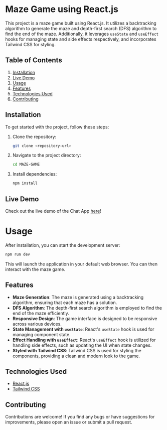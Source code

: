 # Maze Game using React.js

This project is a maze game built using React.js. It utilizes a backtracking algorithm to generate the maze and depth-first search (DFS) algorithm to find the end of the maze. Additionally, it leverages `useState` and `useEffect` hooks for managing state and side effects respectively, and incorporates Tailwind CSS for styling.

## Table of Contents
1. [Installation](#installation)
2. [Live Demo](#Live-Demo)
3. [Usage](#usage)
4. [Features](#features)
5. [Technologies Used](#technologies-used)
6. [Contributing](#contributing)

## Installation

To get started with the project, follow these steps:

1. Clone the repository:
   ```bash
   git clone <repository-url>
   ```

2. Navigate to the project directory:
   ```bash
   cd MAZE-GAME
   ```

3. Install dependencies:
   ```bash
   npm install
   ```

## Live Demo

Check out the live demo of the Chat App [here](https://1ahmedzedan.github.io/MAZE-GAME/)!

# Usage

After installation, you can start the development server:

```bash
npm run dev
```

This will launch the application in your default web browser. You can then interact with the maze game.

## Features

- **Maze Generation**: The maze is generated using a backtracking algorithm, ensuring that each maze has a solution.
- **DFS Algorithm**: The depth-first search algorithm is employed to find the end of the maze efficiently.
- **Responsive Design**: The game interface is designed to be responsive across various devices.
- **State Management with `useState`**: React's `useState` hook is used for managing component state.
- **Effect Handling with `useEffect`**: React's `useEffect` hook is utilized for handling side effects, such as updating the UI when state changes.
- **Styled with Tailwind CSS**: Tailwind CSS is used for styling the components, providing a clean and modern look to the game.

## Technologies Used

- [React.js](https://reactjs.org/)
- [Tailwind CSS](https://tailwindcss.com/)

## Contributing

Contributions are welcome! If you find any bugs or have suggestions for improvements, please open an issue or submit a pull request.
